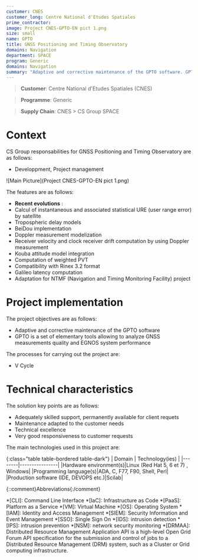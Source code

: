 ```yaml
---
customer: CNES
customer_long: Centre National d'Etudes Spatiales
prime_contractor: 
image: Project CNES-GPTO-EN pict 1.png
size: small
name: GPTO
title: GNSS Positioning and Timing Observatory
domains: Navigation
department: SPACE
program: Generic
domains: Navigation
summary: "Adaptive and corrective maintenance of the GPTO software. GPTO is a set of elementary tools allowing to analyze GNSS measurements quality and EGNOS system performance"
---
```


> __Customer__\: Centre National d'Etudes Spatiales (CNES)

> __Programme__\: Generic

> __Supply Chain__\: CNES >  CS Group SPACE


# Context


CS Group responsabilities for GNSS Positioning and Timing Observatory are as follows:
* Developpment, Project management

![Main Picture](Project CNES-GPTO-EN pict 1.png)

The features are as follows:
* **Recent evolutions** :
* Calcul of instantaneous and associated statistical URE (user range error) by satellite
* Tropospheric delay models
* BeiDou implementation
* Doppler measurement modelization
* Receiver velocity and clock receiver drift computation by using Doppler measurement
* Kouba attitude model integration
* Computation of weighted PVT
* Compatibility with Rinex 3.2 format
* Galileo latency computation
* Adaptation for NTMF (Navigation and Timing Monitoring Facility) project

# Project implementation

The project objectives are as follows:
* Adaptive and corrective maintenance of the GPTO software
* GPTO is a set of elementary tools allowing to analyze GNSS measurements quality and EGNOS system performance

The processes for carrying out the project are:
* V Cycle

# Technical characteristics

The solution key points are as follows:
* Adequately skilled support, permanently available for client requets
* Maintenance adapted to the customer needs
* Technical excellence
* Very good responsiveness to customer requests



The main technologies used in this project are:

{:class="table table-bordered table-dark"}
| Domain | Technology(ies) |
|--------|----------------|
|Hardware environment(s)|Linux (Red Hat 5, 6 et 7) , Windows|
|Programming language(s)|ADA, C, F77, F90, Shell, Perl|
|Production software (IDE, DEVOPS etc.)|Scilab|



{::comment}Abbreviations{:/comment}

*[CLI]: Command Line Interface
*[IaC]: Infrastructure as Code
*[PaaS]: Platform as a Service
*[VM]: Virtual Machine
*[OS]: Operating System
*[IAM]: Identity and Access Management
*[SIEM]: Security Information and Event Management
*[SSO]: Single Sign On
*[IDS]: intrusion detection
*[IPS]: intrusion prevention
*[NSM]: network security monitoring
*[DRMAA]: Distributed Resource Management Application API is a high-level Open Grid Forum API specification for the submission and control of jobs to a Distributed Resource Management (DRM) system, such as a Cluster or Grid computing infrastructure.
